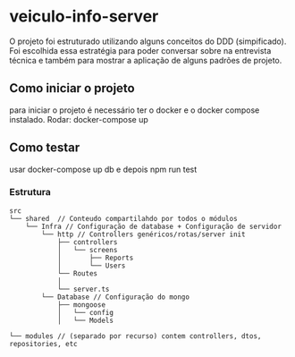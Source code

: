 # veiculo-info-server
O projeto foi estruturado utilizando alguns conceitos do DDD (simpificado).
Foi escolhida essa estratégia para poder conversar sobre na
entrevista técnica e também para mostrar a aplicação de alguns
padrões de projeto.

## Como iniciar o projeto
para iniciar o projeto é necessário ter o docker e o docker compose instalado.
Rodar: docker-compose up

## Como testar
usar docker-compose up db e depois npm run test

### Estrutura
```
src
└── shared  // Conteudo compartilahdo por todos o módulos
    └── Infra // Configuração de database + Configuração de servidor
        └── http // Controllers genéricos/rotas/server init
            ├── controllers
            │   └── screens
            │       ├── Reports
            │       └── Users
            └── Routes
            │ 
            └── server.ts
        └── Database // Configuração do mongo
            ├── mongoose
            │   └── config
            │   └── Models

└── modules // (separado por recurso) contem controllers, dtos, repositories, etc
```

